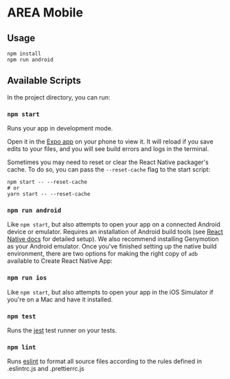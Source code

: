 # AREA Mobile

## Usage

```
npm install
npm run android
```

## Available Scripts

In the project directory, you can run:

### `npm start`

Runs your app in development mode.

Open it in the [Expo app](https://expo.io) on your phone to view it. It will reload if you save edits to your files, and you will see build errors and logs in the terminal.

Sometimes you may need to reset or clear the React Native packager's cache. To do so, you can pass the `--reset-cache` flag to the start script:

```
npm start -- --reset-cache
# or
yarn start -- --reset-cache
```

### `npm run android`

Like `npm start`, but also attempts to open your app on a connected Android device or emulator. Requires an installation of Android build tools (see [React Native docs](https://facebook.github.io/react-native/docs/getting-started.html) for detailed setup). We also recommend installing Genymotion as your Android emulator. Once you've finished setting up the native build environment, there are two options for making the right copy of `adb` available to Create React Native App:

### `npm run ios`

Like `npm start`, but also attempts to open your app in the iOS Simulator if you're on a Mac and have it installed.

### `npm test`

Runs the [jest](https://github.com/facebook/jest) test runner on your tests.

### `npm lint`

Runs [eslint](https://eslint.org/) to format all source files according to the rules defined in .eslintrc.js and .prettierrc.js
